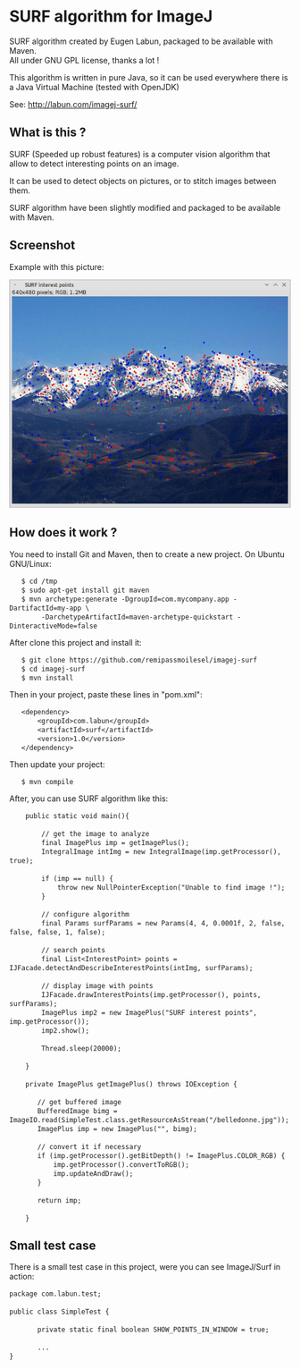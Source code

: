 # SURF algorithm for ImageJ

SURF algorithm created by Eugen Labun, packaged to be available with Maven.    
All under GNU GPL license, thanks a lot !

This algorithm is written in pure Java, so it can be used everywhere there is a Java Virtual Machine (tested with OpenJDK) 
 
See: http://labun.com/imagej-surf/

## What is this ?

SURF (Speeded up robust features) is a computer vision algorithm that allow to detect interesting points on an image.

It can be used to detect objects on pictures, or to stitch images between them.

SURF algorithm have been slightly modified and packaged to be available with Maven.

## Screenshot

Example with this picture:

![Screenshot](screenshot.jpg)

## How does it work ?

You need to install Git and Maven, then to create a new project. On Ubuntu GNU/Linux:

       $ cd /tmp
       $ sudo apt-get install git maven
       $ mvn archetype:generate -DgroupId=com.mycompany.app -DartifactId=my-app \
            -DarchetypeArtifactId=maven-archetype-quickstart -DinteractiveMode=false

After clone this project and install it:
 
       $ git clone https://github.com/remipassmoilesel/imagej-surf
       $ cd imagej-surf
       $ mvn install
       
Then in your project, paste these lines in "pom.xml":

       <dependency>
           <groupId>com.labun</groupId>
           <artifactId>surf</artifactId>
           <version>1.0</version>
       </dependency>
      
Then update your project:

       $ mvn compile
       
After, you can use SURF algorithm like this:

        public static void main(){
        
            // get the image to analyze
            final ImagePlus imp = getImagePlus();
            IntegralImage intImg = new IntegralImage(imp.getProcessor(), true);

            if (imp == null) {
                throw new NullPointerException("Unable to find image !");
            }
            
            // configure algorithm
            final Params surfParams = new Params(4, 4, 0.0001f, 2, false, false, false, 1, false);
            
            // search points
            final List<InterestPoint> points = IJFacade.detectAndDescribeInterestPoints(intImg, surfParams);
            
            // display image with points
            IJFacade.drawInterestPoints(imp.getProcessor(), points, surfParams);
            ImagePlus imp2 = new ImagePlus("SURF interest points", imp.getProcessor());
            imp2.show();
            
            Thread.sleep(20000);

        }
        
        private ImagePlus getImagePlus() throws IOException {
        
           // get buffered image
           BufferedImage bimg = ImageIO.read(SimpleTest.class.getResourceAsStream("/belledonne.jpg"));
           ImagePlus imp = new ImagePlus("", bimg);
        
           // convert it if necessary
           if (imp.getProcessor().getBitDepth() != ImagePlus.COLOR_RGB) {
               imp.getProcessor().convertToRGB();
               imp.updateAndDraw();
           }
        
           return imp;
           
        }
        
## Small test case

There is a small test case in this project, were you can see ImageJ/Surf in action:
 
    package com.labun.test;
    
    public class SimpleTest {
           
           private static final boolean SHOW_POINTS_IN_WINDOW = true;
           
           ...
    }           